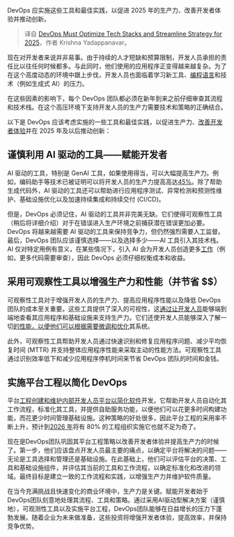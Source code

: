 
<!--
title: DevOps必须优化技术栈并简化2025年的战略
cover: https://cdn.thenewstack.io/media/2024/12/f75008d4-hack-capital-uv5_bsypfum-unsplash-scaled.jpg
-->

DevOps 应实施这些工具和最佳实践，以促进 2025 年的生产力、改善开发者体验并推动创新。

> 译自 [DevOps Must Optimize Tech Stacks and Streamline Strategy for 2025](https://thenewstack.io/devops-must-optimize-tech-stacks-and-streamline-strategy-for-2025/)，作者 Krishna Yadappanavar。

现在对开发者来说并非易事。由于持续的人才短缺和预算限制，开发人员承担的责任比以往任何时候都多。与此同时，他们使用的应用程序正变得越来越复杂。为了在这个高度动态的环境中跟上步伐，开发人员也面临着学习新工具、[编程语言](https://thenewstack.io/programming-languages/)和技术（例如生成式 AI）的压力。

在这些因素的影响下，每个 DevOps 团队都必须在新年到来之前仔细审查其流程和技术栈。在这个高压环境下支持开发人员的生产力需要技术和策略的正确结合。

以下是 DevOps 应该考虑实施的一些工具和最佳实践，以促进生产力、[改善开发者体验](https://thenewstack.io/improving-developer-experience-drives-profitability/)并在 2025 年及以后推动创新：

## 谨慎利用 AI 驱动的工具——赋能开发者

AI 驱动的工具，特别是 GenAI 工具，如果使用得当，可以大幅提高生产力。例如，编码助手等技术已被证明可以将开发人员的生产力提高高达[45%](https://fortegrp.com/insights/ai-coding-assistants)。除了帮助生成代码外，AI 驱动的工具还可以帮助进行应用程序测试、异常检测和预测性维护、基础设施优化以及加速持续集成和持续交付 (CI/CD)。

但是，DevOps 必须记住，AI 驱动的工具并非完美无缺。它们使得可观察性工具（稍后将详细介绍）对于在错误进入生产环境之前捕获潜在错误更加必要。DevOps 将越来越需要 AI 驱动的工具来保持竞争力，但仍然强烈需要人工监督。最后，DevOps 团队应该谨慎选择——以及选择多少——AI 工具引入其技术栈。AI 仅对特定用例有意义，在某些情况下，引入 AI 会为开发人员创造更多[工作](https://thenewstack.io/gitlab-uses-ai-agents-to-automate-non-coding-dev-work/)（例如，更多代码需要审查），因此 DevOps 必须仔细权衡成本和收益。

## 采用可观察性工具以增强生产力和性能（并节省 $$）

可观察性工具对于增强开发人员的生产力、提高应用程序性能以及降低 DevOps 团队的成本至关重要。这些工具提供了深入的可视性，这[通过让开发人员](https://thenewstack.io/atlassians-new-ai-product-gives-developers-access-to-agents/)能够端到端地查看其应用程序和基础设施来支持生产力。它们还使开发人员能够深入了解一切[的性能，以便他们可以根据需要微调和优化](https://thenewstack.io/13-practical-updates-to-optimize-website-performance/)其系统。

此外，可观察性工具帮助开发人员通过快速识别和修复应用程序问题、减少平均恢复时间 (MTTR) 并支持整体应用程序性能来采取主动的性能方法。可观察性工具通过识别效率低下和减少应用程序停机时间来节省 DevOps 团队的时间和金钱。

## 实施平台工程以简化 DevOps

平台[工程创建和维护内部开发人员平台以简化软件](https://thenewstack.io/platform-engineering-reshapes-software-dev-at-bechtle/)开发。它帮助开发人员自动化其工作流程，标准化其工具，并提供自助服务功能，以便他们可以花更多时间构建功能，而花更少时间管理基础设施。这种策略的好处很多，因此平台工程的采用率不断上升，预计到[2026 年](https://learn.microsoft.com/en-us/platform-engineering/what-is-platform-engineering)将有 80% 的工程组织实施它也就不足为奇了。

现在是DevOps团队巩固其平台工程策略以改善开发者体验并提高生产力的时候了。第一步，他们应该盘点开发人员最主要的痛点，以确定平台将解决的问题——无论是工具选择和管理还是基础设施。在此基础上，他们可以评估平台的决策、工具和基础设施组件，并评估其当前的工具和工作流程，以确定标准化和改进的领域。最终目标是建立一致的工作流程和实践，以增强生产力并维护软件质量。

在当今充满挑战且快速变化的商业环境中，生产力是关键。赋能开发者始于DevOps团队刻意地处理其流程、工具和策略。通过采用AI驱动型解决方案（谨慎地），可观测性工具以及实施平台工程，DevOps团队能够在日益增长的压力下蓬勃发展。随着企业为未来做准备，这些投资将增强开发者体验，提高效率，并保持竞争优势。
